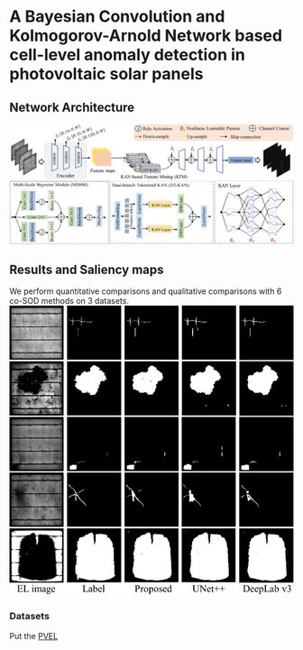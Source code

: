 # **A Bayesian Convolution and Kolmogorov-Arnold Network based cell-level anomaly detection in photovoltaic solar panels**

## Network Architecture
![fig1.png](fig/main.png)

## Results and Saliency maps
We perform quantitative comparisons and qualitative comparisons with 6 co-SOD
methods on 3 datasets.
![fig2.jpg](fig/fig-compared.png)


### Datasets
 Put the [PVEL](https://www.kaggle.com/datasets/yaozhang01182010/dataset-of-solar-cells-defect-segmentation/data)
